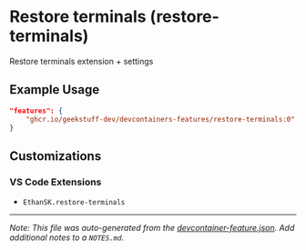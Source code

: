 
# Restore terminals (restore-terminals)

Restore terminals extension + settings

## Example Usage

```json
"features": {
    "ghcr.io/geekstuff-dev/devcontainers-features/restore-terminals:0": {}
}
```



## Customizations

### VS Code Extensions

- `EthanSK.restore-terminals`



---

_Note: This file was auto-generated from the [devcontainer-feature.json](https://github.com/geekstuff-dev/devcontainers-features/blob/main/src/restore-terminals/devcontainer-feature.json).  Add additional notes to a `NOTES.md`._

